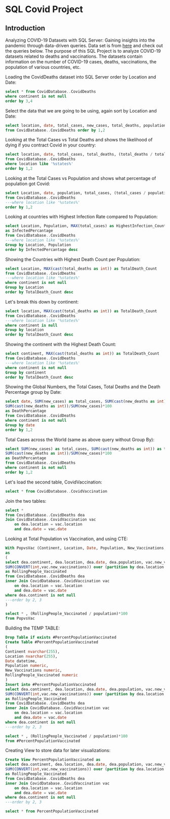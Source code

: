 # SQL Covid Project

## Introduction

Analyzing COVID-19 Datasets with SQL Server: Gaining insights into the pandemic through data-driven queries. Data set is from [here](https://ourworldindata.org/covid-deaths) and check out the queries below. The purpose of this SQL Project is to analyze COVID-19 datasets related to deaths and vaccinations. The datasets contain information on the number of COVID-19 cases, deaths, vaccinations, the population of various countries, etc.

Loading the CovidDeaths dataset into SQL Server order by Location and Date:

```sql
select * from CovidDatabase..CovidDeaths
where continent is not null
order by 3,4
```

Select the data that we are going to be using, again sort by Location and Date:

```sql
select location, date, total_cases, new_cases, total_deaths, population
from CovidDatabase..CovidDeaths order by 1,2
```

Looking at the Total Cases vs Total Deaths and shows the likelihood of dying if you contract Covid in your country:

```sql
select location, date, total_cases, total_deaths, (total_deaths / total_cases)*100 as DeathPercantage
from CovidDatabase..CovidDeaths 
where location like '%states%'
order by 1,2
```

Looking at the Total Cases vs Population and shows what percentage of population got Covid:

```sql
select Location, date, population, total_cases, (total_cases / population)*100 as InfectedPercantage
from CovidDatabase..CovidDeaths 
---where location like '%states%'
order by 1,2
```

Looking at countries with Highest Infection Rate compared to Population:

```sql
select Location, Population, MAX(total_cases) as HighestInfection_Count, MAX((total_cases / population))*100 
as InfectedPercantage
from CovidDatabase..CovidDeaths 
---where location like '%states%'
Group by Location, Population
order by InfectedPercantage desc
```

Showing the Countries with Highest Death Count per Population:

```sql
select Location, MAX(cast(total_deaths as int)) as TotalDeath_Count
from CovidDatabase..CovidDeaths 
---where location like '%states%'
where continent is not null
Group by Location
order by TotalDeath_Count desc
```

Let's break this down by continent:

```sql
select location, MAX(cast(total_deaths as int)) as TotalDeath_Count
from CovidDatabase..CovidDeaths 
---where location like '%states%'
where continent is null
Group by location
order by TotalDeath_Count desc
```

Showing the continent with the Highest Death Count:

```sql
select continent, MAX(cast(total_deaths as int)) as TotalDeath_Count
from CovidDatabase..CovidDeaths 
---where location like '%states%'
where continent is not null
Group by continent
order by TotalDeath_Count desc
```

Showing the Global Numbers, the Total Cases, Total Deaths and the Death Percentage group by Date:

```sql
select date, SUM(new_cases) as total_cases, SUM(cast(new_deaths as int)) as total_deaths,
SUM(cast(new_deaths as int))/SUM(new_cases)*100
as DeathPercantage
from CovidDatabase..CovidDeaths 
where continent is not null
Group by date
order by 1,2
```

Total Cases across the World (same as above query without Group By):

```sql
select SUM(new_cases) as total_cases, SUM(cast(new_deaths as int)) as total_deaths,
SUM(cast(new_deaths as int))/SUM(new_cases)*100
as DeathPercantage
from CovidDatabase..CovidDeaths 
where continent is not null
order by 1,2
```

Let's load the second table, CovidVaccination:

```sql
select * from CovidDatabase..CovidVaccination 
```

Join the two tables:

```sql
select *
from CovidDatabase..CovidDeaths dea
Join CovidDatabase..CovidVaccination vac
	on dea.location = vac.location
	and dea.date = vac.date
```

Looking at Total Population vs Vaccination, and using CTE:

```sql
With PopvsVac (Continent, Location, Date, Population, New_Vaccinations, RollingPeople_Vaccinated )
as
(
select dea.continent, dea.location, dea.date, dea.population, vac.new_vaccinations, 
SUM(CONVERT(int,vac.new_vaccinations)) over (partition by dea.location order by dea.location, dea.date)
as RollingPeople_Vaccinated 
from CovidDatabase..CovidDeaths dea
inner Join CovidDatabase..CovidVaccination vac
	on dea.location = vac.location
	and dea.date = vac.date
where dea.continent is not null
---order by 2, 3
)

select * , (RollingPeople_Vaccinated / population)*100
from PopvsVac
```

Building the TEMP TABLE:

```sql
Drop Table if exists #PercentPopulationVaccinated
Create Table #PercentPopulationVaccinated
(
Continent nvarchar(255),
Location nvarchar(255),
Date datetime,
Population numeric,
New_Vaccinations numeric,
RollingPeople_Vaccinated numeric
)
Insert into #PercentPopulationVaccinated
select dea.continent, dea.location, dea.date, dea.population, vac.new_vaccinations, 
SUM(CONVERT(int,vac.new_vaccinations)) over (partition by dea.location order by dea.location, dea.date)
as RollingPeople_Vaccinated 
from CovidDatabase..CovidDeaths dea
inner Join CovidDatabase..CovidVaccination vac
	on dea.location = vac.location
	and dea.date = vac.date
where dea.continent is not null
---order by 2, 3
```

```sql
select * , (RollingPeople_Vaccinated / population)*100
from #PercentPopulationVaccinated
```

Creating View to store data for later visualizations:

```sql
Create View PercentPopulationVaccinated as
select dea.continent, dea.location, dea.date, dea.population, vac.new_vaccinations, 
SUM(CONVERT(int,vac.new_vaccinations)) over (partition by dea.location order by dea.location, dea.date)
as RollingPeople_Vaccinated 
from CovidDatabase..CovidDeaths dea
inner Join CovidDatabase..CovidVaccination vac
	on dea.location = vac.location
	and dea.date = vac.date
where dea.continent is not null
---order by 2, 3

select * from PercentPopulationVaccinated
```








